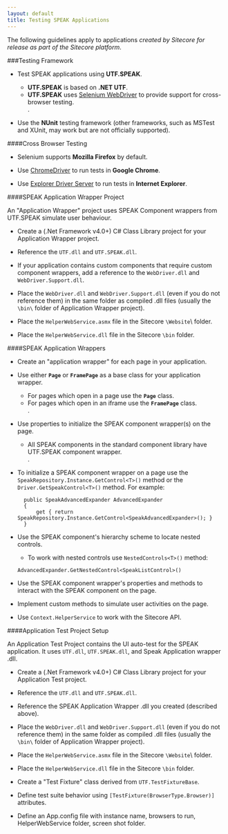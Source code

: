 ```yaml
---
layout: default
title: Testing SPEAK Applications
---
```


The following guidelines apply to applications *created by Sitecore for release as part of the Sitecore platform*.

###Testing Framework

- Test SPEAK applications using **UTF.SPEAK**.

	+ **UTF.SPEAK** is based on **.NET UTF**.
	+ **UTF.SPEAK** uses [Selenium WebDriver](http://docs.seleniumhq.org/) to provide support for cross-browser testing.  
.

- Use the **NUnit** testing framework (other frameworks, such as MSTest and XUnit, may work but are not officially supported).

####Cross Browser Testing

- Selenium supports **Mozilla Firefox** by default.

- Use [ChromeDriver](https://sites.google.com/a/chromium.org/chromedriver/) to run tests in **Google Chrome**.

- Use [Explorer Driver Server](https://code.google.com/p/selenium/wiki/InternetExplorerDriver) to run tests in **Internet Explorer**.

####SPEAK Application Wrapper Project

An "Application Wrapper" project uses SPEAK Component wrappers from UTF.SPEAK simulate user behaviour.  

- Create a (.Net Framework v4.0+) C# Class Library project for your Application Wrapper project.

- Reference the `UTF.dll` and `UTF.SPEAK.dll`.

- If your application contains custom components that require custom component wrappers, add a reference to the `WebDriver.dll` and `WebDriver.Support.dll`.

- Place the `WebDriver.dll` and `WebDriver.Support.dll` (even if you do not reference them) in the same folder as compiled .dll files (usually the `\bin\` folder of Application Wrapper project).

- Place the `HelperWebService.asmx` file in the Sitecore `\Website`\ folder.

- Place the `HelperWebService.dll` file in the Sitecore `\bin` folder.

####SPEAK Application Wrappers

- Create an "application wrapper" for each page in your application.

- Use either **`Page`** or **`FramePage`** as a base class for your application wrapper. 

	+ For pages which open in a page use the **`Page`** class.
	+ For pages which open in an iframe use the **`FramePage`** class.  
	.

- Use properties to initialize the SPEAK component wrapper(s) on the page.

	+ All SPEAK components in the standard component library have UTF.SPEAK component wrapper.  
.

- To initialize a SPEAK component wrapper on a page use the `SpeakRepository.Instance.GetControl<T>()` method or the `Driver.GetSpeakControl<T>()` method. 
For example:

        public SpeakAdvancedExpander AdvancedExpander
        {
            get { return  SpeakRepository.Instance.GetControl<SpeakAdvancedExpander>(); }
        }

- Use the SPEAK component's hierarchy scheme to locate nested controls. 

	+ To work with nested controls use `NestedControls<T>()` method:
 
     `AdvancedExpander.GetNestedControl<SpeakListControl>()`

- Use the SPEAK component wrapper's properties and methods to interact with the SPEAK component on the page.
  
- Implement custom methods to simulate user activities on the page.

- Use `Context.HelperService` to work with the Sitecore API. 

####Application Test Project Setup

An Application Test Project contains the UI auto-test for the SPEAK application. 
It uses `UTF.dll`, `UTF.SPEAK.dll`, and Speak Application wrapper .dll. 

- Create a (.Net Framework v4.0+) C# Class Library project for your Application Test project.

- Reference the `UTF.dll` and `UTF.SPEAK.dll`.

- Reference the SPEAK Application Wrapper .dll you created (described above).

- Place the `WebDriver.dll` and `WebDriver.Support.dll` (even if you do not reference them) in the same folder as compiled .dll files (usually the `\bin\` folder of Application Wrapper project).

- Place the `HelperWebService.asmx` file in the Sitecore `\Website`\ folder.

- Place the `HelperWebService.dll` file in the Sitecore `\bin` folder.

- Create a "Test Fixture" class derived from `UTF.TestFixtureBase`.

- Define test suite behavior using `[TestFixture(BrowserType.Browser)]`  attributes.

- Define an App.config file with instance name, browsers to run, HelperWebService folder, screen shot folder. 
  

